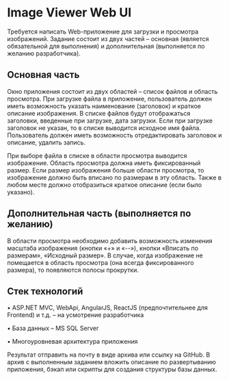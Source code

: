 # Image Viewer Web UI

Требуется написать Web-приложение для загрузки и просмотра изображений. Задание состоит из двух частей – основная (является обязательной для выполнения) и дополнительная (выполняется по желанию разработчика).


## Основная часть

Окно приложения состоит из двух областей – список файлов и область просмотра. При загрузке файла в приложение, пользователь должен иметь возможность указать наименование (заголовок) и краткое описание изображения. В списке файлов будут отображаться заголовки, введенные при загрузке, дата загрузки. Если при загрузке заголовок не указан, то в списке выводится исходное имя файла. Пользователь должен иметь возможность отредактировать заголовок и описание, удалить запись.

При выборе файла в списке в области просмотра выводится изображение. Область просмотра должна иметь фиксированный размер. Если размер изображения больше области просмотра, то изображение должно быть вписано по размерам в эту область. Также в любом месте должно отобразиться краткое описание (если было указано).


## Дополнительная часть (выполняется по желанию)

В области просмотра необходимо добавить возможность изменения масштаба изображения (кнопки «+» и «--»), кнопки «Вписать по размерам», «Исходный размер». В случае, когда изображение не помещается в область просмотра (она всегда фиксированного размера), то появляются полосы прокрутки.


## Стек технологий

•	ASP.NET MVC, WebApi, AngularJS, ReactJS (предпочтительнее для Frontend) и т.д. – на усмотрение разработчика

•	База данных – MS SQL Server

•	Многоуровневая архитектура приложения


Результат отправить на почту в виде архива или ссылку на GitHub.
В архив с выполненным заданием вложить описание по развертыванию приложения, бэкап или скрипты для создания структуры базы данных.
